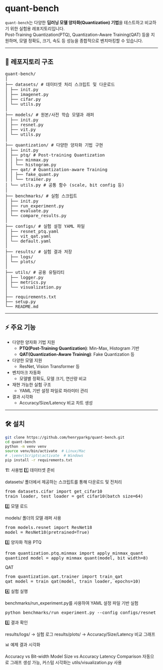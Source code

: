 # quant-bench

`quant-bench`는 다양한 **딥러닝 모델 양자화(Quantization) 기법**을 테스트하고 비교하기 위한 실험용 레포지토리입니다.  
Post-Training Quantization(PTQ), Quantization-Aware Training(QAT) 등을 지원하며, 모델 정확도, 크기, 속도 등 성능을 종합적으로 벤치마킹할 수 있습니다.

---

## 📂 레포지토리 구조

<pre>
quant-bench/
│
├── datasets/ # 데이터셋 처리 스크립트 및 다운로드
│ ├── init.py
│ ├── imagenet.py
│ ├── cifar.py
│ └── utils.py
│
├── models/ # 원본/사전 학습 모델과 래퍼
│ ├── init.py
│ ├── resnet.py
│ ├── vit.py
│ └── utils.py
│
├── quantization/ # 다양한 양자화 기법 구현
│ ├── init.py
│ ├── ptq/ # Post-training Quantization
│ │ ├── minmax.py
│ │ └── histogram.py
│ ├── qat/ # Quantization-aware Training
│ │ ├── fake_quant.py
│ │ └── trainer.py
│ └── utils.py # 공통 함수 (scale, bit config 등)
│
├── benchmarks/ # 실험 스크립트
│ ├── init.py
│ ├── run_experiment.py
│ ├── evaluate.py
│ └── compare_results.py
│
├── configs/ # 실험 설정 YAML 파일
│ ├── resnet_ptq.yaml
│ ├── vit_qat.yaml
│ └── default.yaml
│
├── results/ # 실험 결과 저장
│ ├── logs/
│ └── plots/
│
├── utils/ # 공용 유틸리티
│ ├── logger.py
│ ├── metrics.py
│ └── visualization.py
│
├── requirements.txt
├── setup.py
└── README.md
</pre>

---

## ⚡ 주요 기능

- 다양한 양자화 기법 지원
  - **PTQ(Post-Training Quantization)**: Min-Max, Histogram 기반
  - **QAT(Quantization-Aware Training)**: Fake Quantization 등
- 다양한 모델 지원
  - ResNet, Vision Transformer 등
- 벤치마크 자동화
  - 모델별 정확도, 모델 크기, 연산량 비교
- 재현 가능한 실험 구조
  - YAML 기반 설정 파일로 파라미터 관리
- 결과 시각화
  - Accuracy/Size/Latency 비교 차트 생성

---

## 🛠 설치

```bash
git clone https://github.com/henryparkg/quant-bench.git
cd quant-bench
python -m venv venv
source venv/bin/activate  # Linux/Mac
# .\venv\Scripts\activate  # Windows
pip install -r requirements.txt

```

🏗 사용법
1️⃣ 데이터셋 준비

datasets/ 폴더에서 제공하는 스크립트를 통해 다운로드 및 전처리

<pre>
from datasets.cifar import get_cifar10
train_loader, test_loader = get_cifar10(batch_size=64)
</pre>

2️⃣ 모델 로드

models/ 폴더의 모델 래퍼 사용
<pre>
from models.resnet import ResNet18
model = ResNet18(pretrained=True)
</pre>

3️⃣ 양자화 적용
PTQ
<pre>
from quantization.ptq.minmax import apply_minmax_quant
quantized_model = apply_minmax_quant(model, bit_width=8)
</pre>

QAT
<pre>
from quantization.qat.trainer import train_qat
qat_model = train_qat(model, train_loader, epochs=10)
</pre>

4️⃣ 실험 실행

benchmarks/run_experiment.py를 사용하여 YAML 설정 파일 기반 실험
<pre>
python benchmarks/run_experiment.py --config configs/resnet_ptq.yaml
</pre>

5️⃣ 결과 확인

results/logs/ → 실험 로그
results/plots/ → Accuracy/Size/Latency 비교 그래프

📊 예제 결과 시각화

Accuracy vs Bit-width
Model Size vs Accuracy
Latency Comparison
자동으로 그래프 생성 가능, 커스텀 시각화는 utils/visualization.py 사용
